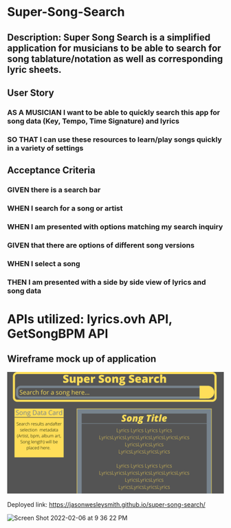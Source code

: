# Super-Song-Search


## Description: Super Song Search is a simplified application for musicians to be able to search for song tablature/notation as well as corresponding lyric sheets.


## User Story
### AS A MUSICIAN I want to be able to quickly search this app for song data (Key, Tempo, Time Signature) and lyrics
### SO THAT I can use these resources to learn/play songs quickly in a variety of settings

## Acceptance Criteria
### GIVEN there is a search bar
### WHEN I search for a song or artist
### WHEN I am presented with options matching my search inquiry
### GIVEN that there are options of different song versions
### WHEN I select a song
### THEN I am presented with a side by side view of lyrics and song data

# APIs utilized: lyrics.ovh API, GetSongBPM API

## Wireframe mock up of application
![Wireframe Screenshot](./assets/images/super-song-search.png)

Deployed link: https://jasonwesleysmith.github.io/super-song-search/


![Screen Shot 2022-02-06 at 9 36 22 PM](https://user-images.githubusercontent.com/95160092/152720591-23cca80c-7fa9-4b1c-95d7-828bf73326fe.png)



